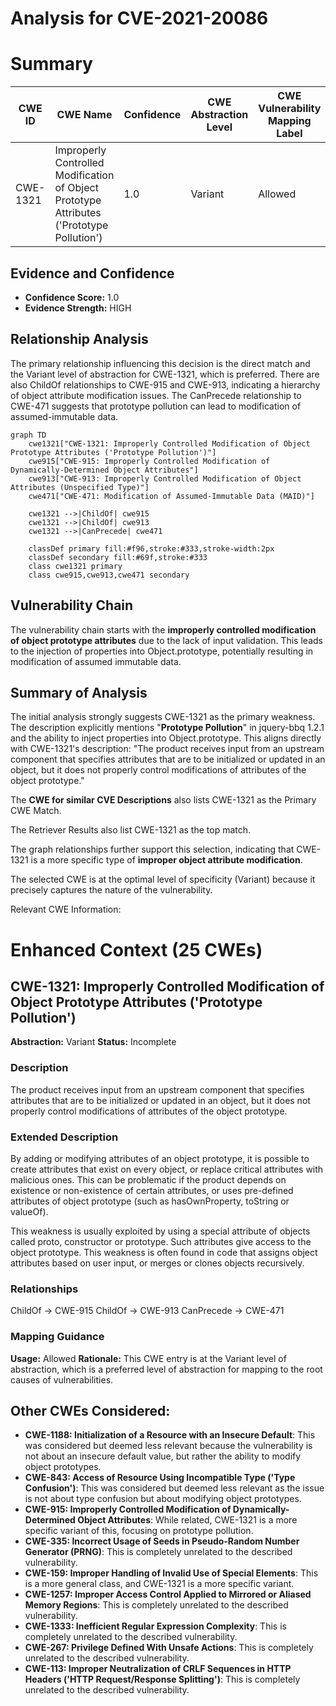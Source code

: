 # Analysis for CVE-2021-20086

# Summary
| CWE ID | CWE Name | Confidence | CWE Abstraction Level | CWE Vulnerability Mapping Label | CWE-Vulnerability Mapping Notes |
|---|---|---|---|---|---|
| CWE-1321 | Improperly Controlled Modification of Object Prototype Attributes ('Prototype Pollution') | 1.0 | Variant | Allowed | Primary CWE |

## Evidence and Confidence

*   **Confidence Score:** 1.0
*   **Evidence Strength:** HIGH

## Relationship Analysis
The primary relationship influencing this decision is the direct match and the Variant level of abstraction for CWE-1321, which is preferred. There are also ChildOf relationships to CWE-915 and CWE-913, indicating a hierarchy of object attribute modification issues. The CanPrecede relationship to CWE-471 suggests that prototype pollution can lead to modification of assumed-immutable data.

```mermaid
graph TD
    cwe1321["CWE-1321: Improperly Controlled Modification of Object Prototype Attributes ('Prototype Pollution')"]
    cwe915["CWE-915: Improperly Controlled Modification of Dynamically-Determined Object Attributes"]
    cwe913["CWE-913: Improperly Controlled Modification of Object Attributes (Unspecified Type)"]
    cwe471["CWE-471: Modification of Assumed-Immutable Data (MAID)"]

    cwe1321 -->|ChildOf| cwe915
    cwe1321 -->|ChildOf| cwe913
    cwe1321 -->|CanPrecede| cwe471

    classDef primary fill:#f96,stroke:#333,stroke-width:2px
    classDef secondary fill:#69f,stroke:#333
    class cwe1321 primary
    class cwe915,cwe913,cwe471 secondary
```

## Vulnerability Chain
The vulnerability chain starts with the **improperly controlled modification of object prototype attributes** due to the lack of input validation. This leads to the injection of properties into Object.prototype, potentially resulting in modification of assumed immutable data.

## Summary of Analysis
The initial analysis strongly suggests CWE-1321 as the primary weakness. The description explicitly mentions "**Prototype Pollution**" in jquery-bbq 1.2.1 and the ability to inject properties into Object.prototype. This aligns directly with CWE-1321's description: "The product receives input from an upstream component that specifies attributes that are to be initialized or updated in an object, but it does not properly control modifications of attributes of the object prototype."

The **CWE for similar CVE Descriptions** also lists CWE-1321 as the Primary CWE Match.

The Retriever Results also list CWE-1321 as the top match.

The graph relationships further support this selection, indicating that CWE-1321 is a more specific type of **improper object attribute modification**.

The selected CWE is at the optimal level of specificity (Variant) because it precisely captures the nature of the vulnerability.

Relevant CWE Information:

# Enhanced Context (25 CWEs)

## CWE-1321: Improperly Controlled Modification of Object Prototype Attributes ('Prototype Pollution')
**Abstraction:** Variant
**Status:** Incomplete

### Description
The product receives input from an upstream component that specifies attributes that are to be initialized or updated in an object, but it does not properly control modifications of attributes of the object prototype.

### Extended Description
By adding or modifying attributes of an object prototype, it is possible to create attributes that exist on every object, or replace critical attributes with malicious ones. This can be problematic if the product depends on existence or non-existence of certain attributes, or uses pre-defined attributes of object prototype (such as hasOwnProperty, toString or valueOf).

This weakness is usually exploited by using a special attribute of objects called proto, constructor or prototype. Such attributes give access to the object prototype. This weakness is often found in code that assigns object attributes based on user input, or merges or clones objects recursively.

### Relationships
ChildOf -> CWE-915
ChildOf -> CWE-913
CanPrecede -> CWE-471

### Mapping Guidance
**Usage:** Allowed
**Rationale:** This CWE entry is at the Variant level of abstraction, which is a preferred level of abstraction for mapping to the root causes of vulnerabilities.

## Other CWEs Considered:
*   **CWE-1188: Initialization of a Resource with an Insecure Default**: This was considered but deemed less relevant because the vulnerability is not about an insecure default value, but rather the ability to modify object prototypes.
*   **CWE-843: Access of Resource Using Incompatible Type ('Type Confusion')**: This was considered but deemed less relevant as the issue is not about type confusion but about modifying object prototypes.
*   **CWE-915: Improperly Controlled Modification of Dynamically-Determined Object Attributes**: While related, CWE-1321 is a more specific variant of this, focusing on prototype pollution.
*   **CWE-335: Incorrect Usage of Seeds in Pseudo-Random Number Generator (PRNG)**: This is completely unrelated to the described vulnerability.
*   **CWE-159: Improper Handling of Invalid Use of Special Elements**: This is a more general class, and CWE-1321 is a more specific variant.
*   **CWE-1257: Improper Access Control Applied to Mirrored or Aliased Memory Regions**: This is completely unrelated to the described vulnerability.
*   **CWE-1333: Inefficient Regular Expression Complexity**: This is completely unrelated to the described vulnerability.
*   **CWE-267: Privilege Defined With Unsafe Actions**: This is completely unrelated to the described vulnerability.
*   **CWE-113: Improper Neutralization of CRLF Sequences in HTTP Headers ('HTTP Request/Response Splitting')**: This is completely unrelated to the described vulnerability.